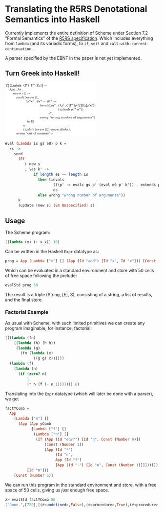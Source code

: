 # Translating the R5RS Denotational Semantics into Haskell

Currently implements the entire definition of Scheme under Section 7.2
"Formal Semantics" of the [R5RS
specification](https://schemers.org/Documents/Standards/R5RS/r5rs.pdf).
Which includes everything from `lambda` (and its variadic forms), to
`if`, `set!` and `call-with-current-continuation`.

A parser specified by the EBNF in the paper is not yet implemented.

## Turn Greek into Haskell!
![R5RS denotational semantics for evaluating lambdas](lambda-def.png)

```haskell
eval (Lambda is gs e0) p k =
  \s ->
    send
      (Ef
         ( new s
         , \es k' ->
             if length es == length is
               then tievals
                      ((\p' -> evalc gs p' (eval e0 p' k')) . extends p is)
                      es
               else wrong "wrong number of arguments"))
      k
      (update (new s) (Em Unspecified) s)
```

## Usage
The Scheme program:
```scheme
((lambda (x) (+ x x)) 10)
```
Can be written in the Haskell `Expr` datatype as:
```haskell
prog = App (Lambda ["x"] [] (App (Id "add") [Id "x", Id "x"])) [Const (Number 10)]
```
Which can be evaluated in a standard environment and store with 50
cells of free space following the prelude:

```haskell
evalStd prog 50
```

The result is a triple (String, [E], S), consisting of a string, a
list of results, and the final store.


### Factorial Example
As usual with Scheme, with such limited primitives we can create any
program imaginable, for instance, factorial:
```scheme
(((lambda (fn)
    ((lambda (h) (h h))
     (lambda (g)
       (fn (lambda (x)
             ((g g) x))))))
  (lambda (f)
    (lambda (n)
      (if (zero? n)
          1
          (* n (f (- n 1))))))) 6)
```

Translating into the `Expr` datatype (which will later be done
with a parser), we get

```haskell
factYComb =
  App
    (Lambda ["m"] []
      (App (App yComb
            [Lambda ["f"] []
             (Lambda ["n"] []
              (If (App (Id "eqv?") [Id "n", Const (Number 0)])
                  (Const (Number 1))
                  (App (Id "*")
                       [Id "n",
                       App (Id "f")
                       [App (Id "-") [Id "n", Const (Number 1)]]])))])
          [Id "m"]))
    [Const (Number 6)]
```

We can run this program in the standard environment and store, with a
free space of 50 cells, giving us _just_ enough free space.

```haskell
λ> evalStd factYComb 50
("Done.",[720],[(#<undefined>,False),(#<procedure>,True),(#<procedure>,True),(#<procedure>,True),(#<procedure>,True),(#<procedure>,True),(#<procedure>,True),(#<procedure>,True),(#<procedure>,True),(#<unspecified>,True),(6,True),(#<unspecified>,True),(#<unspecified>,True),(#<procedure>,True),(#<unspecified>,True),(#<unspecified>,True),(#<procedure>,True),(#<procedure>,True),(#<unspecified>,True),(#<procedure>,True),(#<unspecified>,True),(6,True),(5,True),(#<procedure>,True),(#<unspecified>,True),(#<procedure>,True),(#<unspecified>,True),(5,True),(4,True),(#<procedure>,True),(#<unspecified>,True),(#<procedure>,True),(#<unspecified>,True),(4,True),(3,True),(#<procedure>,True),(#<unspecified>,True),(#<procedure>,True),(#<unspecified>,True),(3,True),(2,True),(#<procedure>,True),(#<unspecified>,True),(#<procedure>,True),(#<unspecified>,True),(2,True),(1,True),(#<procedure>,True),(#<unspecified>,True),(#<procedure>,True),(#<unspecified>,True),(1,True),(0,True),(#<procedure>,True),(#<unspecified>,True),(#<procedure>,True),(#<unspecified>,True),(0,True),(#<undefined>,False)])
```
